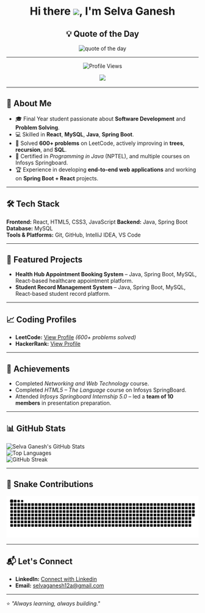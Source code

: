 <h1 align="center">
  Hi there <img src="https://raw.githubusercontent.com/MartinHeinz/MartinHeinz/master/wave.gif" width="30px">, I'm Selva Ganesh
</h1>

<h2 align="center">
  💡 Quote of the Day
</h2>

<p align="center">
  <img src="https://quotes-github-readme.vercel.app/api" alt="quote of the day"/>
</p>

---

<p align="center">
<img src="https://komarev.com/ghpvc/?username=selvaganesh12a&label=Profile%20Views&color=0e75b6&style=flat" alt="Profile Views" />
</p>
<p align="center">
<a href='https://mapmyvisitors.com/web/1bzux'  title='Visit tracker'><img src='https://mapmyvisitors.com/map.png?cl=0e1633&w=761&t=m&d=qXXkURdcldM1cJTWQMIfJUdatWlzkTXsFjFB9bYjFDE&co=0b4975&ct=cdd4d9'/></a>
</p>

---

## 🚀 About Me
- 🎓 Final Year student passionate about **Software Development** and **Problem Solving**.
- 💻 Skilled in **React**, **MySQL**, **Java**, **Spring Boot**.
- 🧠 Solved **600+ problems** on LeetCode, actively improving in **trees**, **recursion**, and **SQL**.
- 📜 Certified in *Programming in Java* (NPTEL), and multiple courses on Infosys Springboard.
- 🏆 Experience in developing **end-to-end web applications** and working on **Spring Boot + React** projects.

---

## 🛠 Tech Stack
**Frontend:** React, HTML5, CSS3, JavaScript
**Backend:** Java, Spring Boot  
**Database:** MySQL  
**Tools & Platforms:** Git, GitHub, IntelliJ IDEA, VS Code  

---

## 📌 Featured Projects
- **Health Hub Appointment Booking System** – Java, Spring Boot, MySQL, React-based healthcare appointment platform.
- **Student Record Management System** – Java, Spring Boot, MySQL, React-based student record platform.

---

## 📈 Coding Profiles
- **LeetCode:** [View Profile](https://leetcode.com/u/selva_official/) _(600+ problems solved)_  
- **HackerRank:** [View Profile](https://www.hackerrank.com/profile/selvaganesh12a)  

---

## 🌟 Achievements
- Completed *Networking and Web Technology* course.
- Completed *HTML5 – The Language* course on Infosys SpringBoard.
- Attended *Infosys Springboard Internship 5.0* – led a **team of 10 members** in presentation preparation.

---

## 📊 GitHub Stats
![Selva Ganesh's GitHub Stats](https://github-readme-stats.vercel.app/api?username=selvaganesh12a&show_icons=true&theme=radical)  
![Top Languages](https://github-readme-stats.vercel.app/api/top-langs/?username=selvaganesh12a&layout=compact&theme=radical)  
![GitHub Streak](https://github-readme-streak-stats.herokuapp.com/?user=selvaganesh12a&theme=radical)

---

## 🐍 Snake Contributions

![snake gif](https://github.com/selvaganesh12a/selvaganesh12a/blob/output/github-snake-dark.svg)

---

## 📬 Let's Connect
- **LinkedIn:** [Connect with Linkedin](https://www.linkedin.com/in/selva-ganesh-v-offic/)
- **Email:** selvaganesh12a@gmail.com

---

⭐ *"Always learning, always building."*
